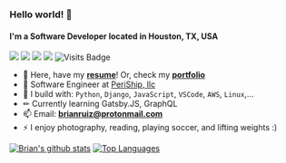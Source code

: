 ### **Hello world!** 👋
#### I'm a Software Developer located in Houston, TX, USA

[<img src="https://img.shields.io/badge/github-%2312100E.svg?&style=for-the-badge&logo=github&logoColor=white" />](https://github.com/BrianRuizy) [<img src="https://img.shields.io/badge/linkedin-%230077B5.svg?&style=for-the-badge&logo=linkedin&logoColor=white" />](https://www.linkedin.com/in/brianruizy/) [<img src = "https://img.shields.io/badge/instagram-%23E4405F.svg?&style=for-the-badge&logo=instagram&logoColor=white">](https://www.instagram.com/brianruizy/) [<img src ="https://img.shields.io/badge/Portfolio-up-%23.svg?&style=for-the-badge&logo=&logoColor=white%22">](https://brianruizy.com/) ![Visits Badge](https://badges.pufler.dev/visits/brianruizy/brianruizy?style=for-the-badge ) 

- 💼 Here, have my [**resume**](https://brianruizy.com/assets/BrianRuiz-Resume.pdf)! Or, check my [**portfolio**](https://brianruizy.com/)
- 🏢 Software Engineer at [PeriShip, llc](https://www.linkedin.com/company/periship/)
- 🧰 I build with: `Python`, `Django`, `JavaScript`, `VSCode`, `AWS`, `Linux`,...
- ✏ Currently learning Gatsby.JS, GraphQL
- 📫 Email: **brianruiz@protonmail.com**
- ⚡ I enjoy photography, reading, playing soccer, and lifting weights :)


[![Brian's github stats](https://github-readme-stats.vercel.app/api?username=brianruizy&theme=light&show_icons=true&line_height=27)](https://github.com/anuraghazra/github-readme-stats)
[![Top Languages](https://github-readme-stats.vercel.app/api/top-langs/?username=brianruizy&theme=light&hide=java,css)](https://github.com/anuraghazra/github-readme-stats)

<!--
**BrianRuizy/brianruizy** is a ✨ _special_ ✨ repository because its `README.md` (this file) appears on your GitHub profile.
-->
